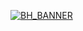 <a href="https://bisecthosting.com/PixelDream" target="_blank">![BH_BANNER](https://www.bisecthosting.com/images/CF/Horror_Minecraft/BH_HM_Promo.webp)</a>
